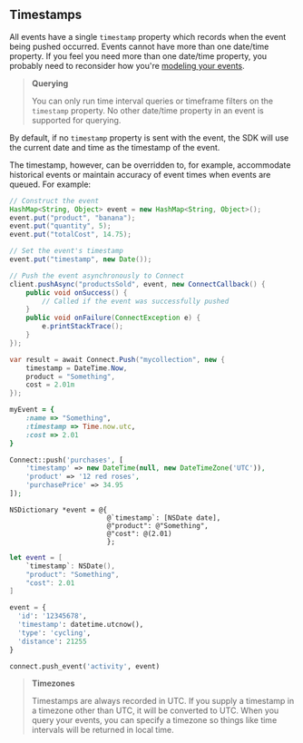 ## Timestamps

All events have a single `timestamp` property which records when the event being pushed occurred.  Events cannot
have more than one date/time property.  If you feel you need more than one date/time property, you probably need
to reconsider how you're [modeling your events](#modeling-your-events).

> **Querying**
>
> You can only run time interval queries or timeframe filters on the `timestamp` property.  No other date/time property
> in an event is supported for querying.

By default, if no `timestamp` property is sent with the event, the SDK will use the current date and time as
the timestamp of the event.

The timestamp, however, can be overridden to, for example, accommodate historical events or maintain accuracy
of event times when events are queued.  For example:

```java
// Construct the event
HashMap<String, Object> event = new HashMap<String, Object>();
event.put("product", "banana");
event.put("quantity", 5);
event.put("totalCost", 14.75);

// Set the event's timestamp
event.put("timestamp", new Date());

// Push the event asynchronously to Connect
client.pushAsync("productsSold", event, new ConnectCallback() {
    public void onSuccess() {
        // Called if the event was successfully pushed
    }
    public void onFailure(ConnectException e) {
        e.printStackTrace();
    }
});
```
```csharp
var result = await Connect.Push("mycollection", new {
	timestamp = DateTime.Now,
	product = "Something",
	cost = 2.01m
});
```
```ruby
myEvent = {
	:name => "Something",
	:timestamp => Time.now.utc,
	:cost => 2.01
}
```
```php
Connect::push('purchases', [
	'timestamp' => new DateTime(null, new DateTimeZone('UTC')),
	'product' => '12 red roses',
	'purchasePrice' => 34.95
]);
```
```objc
NSDictionary *event = @{
                        @`timestamp`: [NSDate date],
                        @"product": @"Something",
                        @"cost": @(2.01)
                        };
```
```swift
let event = [
	`timestamp`: NSDate(),
    "product": "Something",
    "cost": 2.01
]
```

```python
event = {
  'id': '12345678',
  'timestamp': datetime.utcnow(),
  'type': 'cycling',
  'distance': 21255
}

connect.push_event('activity', event)
```

> **Timezones**
>
> Timestamps are always recorded in UTC.  If you supply a timestamp in a timezone other than UTC, it will
> be converted to UTC.  When you query your events, you can specify a timezone so things like time intervals
> will be returned in local time.
